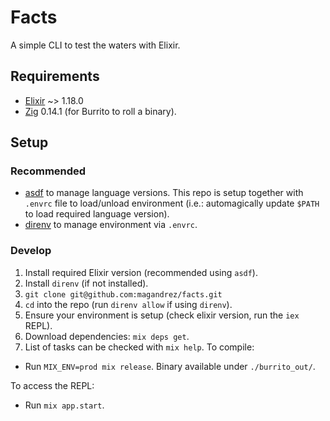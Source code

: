 # Facts

A simple CLI to test the waters with Elixir.

## Requirements

- [Elixir](https://elixir-lang.org/install.html) ~> 1.18.0
- [Zig](https://github.com/ziglang/zig/wiki/Install-Zig-from-a-Package-Manager) 0.14.1 (for Burrito to roll a binary).

## Setup

### Recommended

- [asdf](https://asdf-vm.com/guide/getting-started.html) to manage
  language versions. This repo is setup together with `.envrc` file to
  load/unload environment (i.e.: automagically update `$PATH` to load
  required language version).
- [direnv](https://direnv.net/) to manage environment via `.envrc`.

### Develop

1. Install required Elixir version (recommended using `asdf`).
2. Install `direnv` (if not installed).
3. `git clone git@github.com:magandrez/facts.git`
4. `cd` into the repo (run `direnv allow` if using `direnv`).
5. Ensure your environment is setup (check elixir version, run the
   `iex` REPL).
6. Download dependencies: `mix deps get`.
7. List of tasks can be checked with `mix help`.
To compile:

- Run `MIX_ENV=prod mix release`. Binary available under
  `./burrito_out/`.

To access the REPL:

- Run `mix app.start`.
